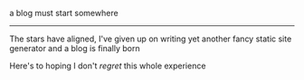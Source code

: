 a blog must start somewhere

---

The stars have aligned,
I've given up on writing yet another fancy static site generator and a blog is finally born

Here's to hoping I don't _regret_ this whole experience
